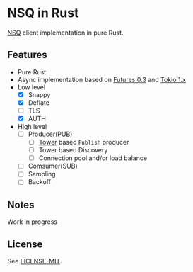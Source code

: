 NSQ in Rust
===========

[NSQ](https://nsq.io/) client implementation in pure Rust.

## Features

* Pure Rust
* Async implementation based on [Futures 0.3](https://docs.rs/futures/0.3) and [Tokio 1.x](https://docs.rs/tokio/1)
* Low level
    * [x] Snappy
    * [x] Deflate
    * [ ] TLS
    * [x] AUTH
* High level
    * [ ] Producer(PUB)
        - [ ] [Tower](https://crates.io/crates/tower) based `Publish` producer
        - [ ] Tower based Discovery
        - [ ] Connection pool and/or load balance
    * [ ] Comsumer(SUB)
    * [ ] Sampling
    * [ ] Backoff

## Notes

Work in progress

## License

See [LICENSE-MIT](LICENSE-MIT).
